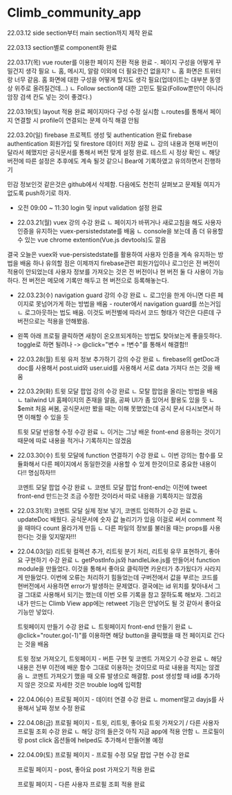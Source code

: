 # Climb_community_app

22.03.12
side section부터 main section까지 제작 완료

22.03.13
section별로 component화 완료

22.03.17(목)
vue router를 이용한 페이지 전환 적용 완료
-. 페이지 구성을 어떻게 꾸밀건지 생각 필요
ㄴ 홈, 메시지, 알람 이외에 더 필요한건 없을지?
ㄴ 홈 화면은 트위터랑 너무 같음. 홈 화면에 대한 구성을 어떻게 할지도 생각 필요(업데이트는 대부분 동영상 위주로 올려질건데...)
ㄴ Follow section에 대한 고민도 필요(Follow뿐만이 아니라 암장 검색 칸도 넣는 것이 좋겠다.)

22.03.19(토)
layout 적용 완료
페이지마다 구성 수정 실시함
ㄴroutes를 통해서 페이지 연결할 시 profile이 연결되는 문제 아직 해결 안됨

22.03.20(일)
firebase 프로젝트 생성 및 authentication 완료
firebase authentication 회원가입 및 firestore 데이터 저장 완료
ㄴ 강의 내용과 현재 버전이 달라서 헤맸지만 공식문서를 통해서 버전 맞게 설정 완료. 테스트 시 정상 확인
ㄴ 해당 버전에 따른 설정은 추후에도 계속 될것 같으니 Bear에 기록하였고 유의하면서 진행하기

민감 정보인것 같은것은 github에서 삭제함. 다음에도 천천히 살펴보고 문제될 여지가 없도록 push하기로 하자.

- 오전 09:00 ~ 11:30
  login 및 input validation 설정 완료

- 22.03.21(월)
  vuex 강의 수강 완료
  ㄴ 페이지가 바뀌거나 새로고침을 해도 사용자 인증을 유지하는 vuex-persistedstate를 배움
  ㄴ console을 보는데 좀 더 유용할 수 있는 vue chrome extention(Vue.js devtools)도 깔음

결국 오늘은 vuex와 vue-persistedstate를 활용하여 사용자 인증을 계속 유지하는 방법을 배움
하나 유의할 점은 이제까지 firebase관련 회원가입이나 로그인은 전 버전이 적용이 안되었는데 사용자 정보를 가져오는 것은 전 버전이나 현 버전 둘 다 사용이 가능하다. 전 버전은 메모에 기록만 해두고 현 버전으로 등록해놓는다.

- 22.03.23(수)
  navigation guard 강의 수강 완료
  ㄴ 로그인을 한게 아니면 다른 페이지로 못넘어가게 하는 방법을 배움 - router에서 navigation guard를 쓰는거임
  ㄴ 로그아웃하는 법도 배움. 이것도 버전별에 따라서 코드 형태가 약간은 다른데 구버전으로는 적용을 안해봤음.

* 왼쪽 아래 프로필 클릭하면 새창이 온오프되게하는 방법도 찾아보는게 좋을듯하다. toggle로 하면 될려나
  -> @click="변수 = !변수"를 통해서 해결함!!

- 22.03.28(월)
  트윗 유저 정보 추가하기 강의 수강 완료
  ㄴ firebase의 getDoc과 doc를 사용해서 post.uid와 user.uid를 사용해서 서로 data 가져다 쓰는 것을 배움

- 22.03.29(화)
  트윗 모달 팝업 강의 수강 완료
  ㄴ 모탈 팝업을 올리는 방법을 배움
  ㄴ tailwind UI 홈페이지의 존재을 알음, 공짜 UI가 좀 있어서 활용도 있을 듯
  ㄴ \$emit 처음 써봄, 공식문서만 봤을 때는 이해 못했었는데 공식 문서 다시보면서 하면 이해할 수 있을 듯

  트윗 모달 반응형 수정 수강 완료
  ㄴ 이거는 그냥 배운 front-end 응용하는 것이기 때문에 따로 내용을 적거나 기록하지는 않겠음

- 22.03.30(수)
  트윗 모달에 function 연결하기 수강 완료
  ㄴ 이번 강의는 함수를 모듈화해서 다른 페이지에서 동일한것을 사용할 수 있게 한것이므로 중요한 내용이다!! 명심하자!!!

  코멘트 모달 팝업 수강 완료
  ㄴ 코멘트 모달 팝업 front-end는 이전에 tweet front-end 만드는것 조금 수정한 것이라서 따로 내용을 기록하지는 않겠음

- 22.03.31(목)
  코멘트 모달 실제 정보 넣기, 코멘트 입력하기 수강 완료
  ㄴ updateDoc 배웠다. 공식문서에 숫자 값 늘리기가 있음 이걸로 써서 comment 적을 때마다 count 올라가게 만듬
  ㄴ 다른 파일의 정보를 불러올 때는 props를 사용한다는 것을 잊지말자!!!

- 22.04.03(일)
  리트윗 컬렉션 추가, 리트윗 분기 처리, 리트윗 유무 표현하기, 좋아요 구현하기 수강 완료
  ㄴ getPostInfo.js와 handleLike.js를 만들어서 function module을 만들었다. 이것을 통해서 좋아요 클릭하면 카운터가 추가됬다가 사라지게 만들었다. 이번에 오류는 처리하기 힘들었는데 구버전에서 값을 부르는 코드를 현버전에서 사용하면 error가 발생하는 문제였다. 결국에는 id 위치를 찾아내서 그걸 그대로 사용해서 되기는 했는데 이번 오류 기록을 참고 잘하도록 해보자. 그리고 내가 만드는 Climb View app에는 retweet 기능은 안넣어도 될 것 같아서 좋아요 기능만 넣었다.

  트윗페이지 만들기 수강 완료
  ㄴ 트윗페이지 front-end 만들기 완료
  ㄴ @click="router.go(-1)"를 이용하면 해당 button을 클릭했을 때 전 페이지로 간다는 것을 배움

  트윗 정보 가져오기, 트윗페이지 - 버튼 구현 및 코멘트 가져오기 수강 완료
  ㄴ 해당 내용은 전부 이전에 배운 함수 그대로 이용하는 것이므로 따로 내용을 적지는 않겠음
  ㄴ 코멘트 가져오기 했을 때 오류 발생으로 해결함. post 생성할 때 id를 추가하지 않은 것으로 자세한 것은 trouble log에 입력함

- 22.04.06(수)
  프로필 페이지 - 데이터 연결 수강 완료
  ㄴ moment말고 dayjs를 사용해서 날짜 정보 수정 완료

- 22.04.08(금)
  프로필 페이지 - 트윗, 리트윗, 좋아요 트윗 가져오기 / 다른 사용자 프로필 조회 수강 완료
  ㄴ 해당 강의 들은것 아직 지금 app에 적용 안함
  ㄴ 프로필이랑 post click 옵션들에 helped도 추가해서 만들어볼 예정

- 22.04.09(토)
  프로필 페이지 - 프로필 수정 모달 팝업 구현 수강 완료

  프로필 페이지 - post, 좋아요 post 가져오기 적용 완료

  프로필 페이지 - 다른 사용자 프로필 조회 적용 완료
